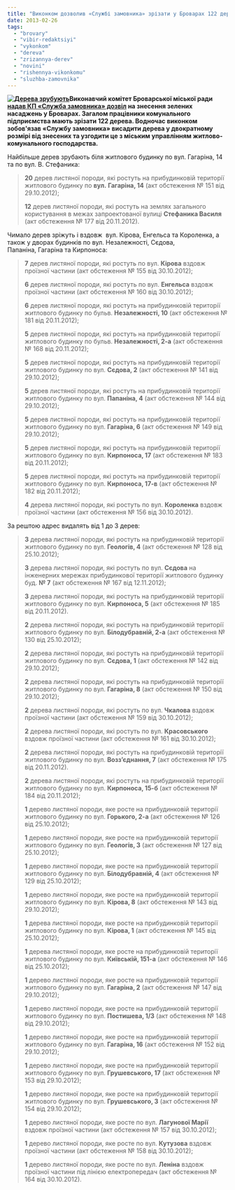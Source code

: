 ```yaml
---
title: "Виконком дозволив «Службі замовника» зрізати у Броварах 122 дерева"
date: 2013-02-26
tags: 
  - "brovary"
  - "vibir-redaktsiyi"
  - "vykonkom"
  - "dereva"
  - "zrizannya-derev"
  - "novini"
  - "rishennya-vikonkomu"
  - "sluzhba-zamovnika"
---
```


**[![Дерева зрубують](https://mpz.brovary.org/wp-content/uploads/2013/02/Dereva-zrubuyut.jpg)](https://mpz.brovary.org/wp-content/uploads/2013/02/Dereva-zrubuyut.jpg)Виконавчий комітет Броварської міської ради [надав КП «Служба замовника» дозвіл](http://docs.pravo-znaty.org.ua/p6745/12.02.2013/73) на знесення зелених насаджень у Броварах. Загалом працівники комунального підприємства мають зрізати 122 дерева. Водночас виконком зобов'язав «Службу замовника» висадити дерева у двократному розмірі від знесених та узгодити це з міським управлінням житлово-комунального господарства.**

Найбільше дерев зрубають біля житлового будинку по вул. Гагаріна, 14 та по вул. В. Стефаника:

> **20** дерев листяної породи, які ростуть на прибудинковій території житлового будинку по **вул.** **Гагаріна, 14** (акт обстеження № 151 від 29.10.2012);
> 
> **12** дерев листяної породи, які ростуть на землях загального користування в межах запроектованої вулиці **Стефаника Василя** (акт обстеження № 177 від 20.11.2012).

Чимало дерев зріжуть і вздовж  вул. Кірова, Енгельса та Короленка, а також у дворах будинків по вул. Незалежності, Сєдова, Папаніна, Гагаріна та Кирпоноса:

> **7** дерев листяної породи, які ростуть по вул. **Кірова** вздовж проїзної частини (акт обстеження № 155 від 30.10.2012);
> 
> **6** дерев листяної породи, які ростуть по вул. **Енгельса** вздовж проїзної частини (акт обстеження № 160 від 30.10.2012);
> 
> **6** дерев листяної породи, які ростуть на прибудинковій території житлового будинку по бульв. **Незалежності, 10** (акт обстеження № 181 від 20.11.2012);
> 
> **5** дерев листяної породи, які ростуть на прибудинковій території житлового будинку по бульв. **Незалежності, 2-а** (акт обстеження № 168 від 20.11.2012);
> 
> **5** дерев листяної породи, які ростуть на прибудинковій території житлового будинку по вул. **Сєдова, 2** (акт обстеження № 141 від 29.10.2012);
> 
> **5** дерев листяної породи, які ростуть на прибудинковій території житлового будинку по вул. **Папаніна, 4** (акт обстеження № 144 від 29.10.2012);
> 
> **5** дерев листяної породи, які ростуть на прибудинковій території житлового будинку по вул. **Гагаріна, 6** (акт обстеження № 149 від 29.10.2012);
> 
> **5** дерев листяної породи, які ростуть на прибудинковій території житлового будинку по вул. **Кирпоноса, 17** (акт обстеження № 183 від 20.11.2012);
> 
> **5** дерев листяної породи, які ростуть на прибудинковій території житлового будинку по вул. **Кирпоноса, 17-в** (акт обстеження № 182 від 20.11.2012);
> 
> **4** дерева листяної породи, які ростуть по вул. **Короленка** вздовж проїзної частини (акт обстеження № 156 від 30.10.2012).

За рештою адрес видалять від 1 до 3 дерев:

> **3** дерева листяної породи, які ростуть на прибудинковій території житлового будинку по вул. **Геологів, 4** (акт обстеження № 128 від 25.10.2012);
> 
> **3** дерева листяної породи, які ростуть по вул. **Сєдова** на інженерних мережах прибудинкової території житлового будинку буд. **№ 7** (акт обстеження № 167 від 12.11.2012);
> 
> **3** дерева листяної породи, які ростуть на прибудинковій території житлового будинку по вул. **Кирпоноса, 5** (акт обстеження № 185 від 20.11.2012).
> 
> **2** дерева листяної породи, які ростуть на прибудинковій території житлового будинку по вул. **Білодубравній, 2-а** (акт обстеження № 130 від 25.10.2012);
> 
> **2** дерева листяної породи, які ростуть на прибудинковій території житлового будинку по вул. **Сєдова, 1** (акт обстеження № 142 від 29.10.2012);
> 
> **2** дерева листяної породи, які ростуть на прибудинковій території житлового будинку по вул. **Гагаріна, 8** (акт обстеження № 150 від 29.10.2012);
> 
> **2** дерева листяної породи, які ростуть по вул. **Чкалова** вздовж проїзної частини (акт обстеження № 159 від 30.10.2012);
> 
> **2** дерева листяної породи, які ростуть по вул. **Красовського** вздовж проїзної частини (акт обстеження № 161 від 30.10.2012);
> 
> **2** дерева листяної породи, які ростуть на прибудинковій території житлового будинку по вул. **Возз’єднання, 7** (акт обстеження № 175 від 20.11.2012).
> 
> **2** дерева листяної породи, які ростуть на прибудинковій території житлового будинку по вул. **Кирпоноса, 15-б** (акт обстеження № 184 від 20.11.2012);
> 
> **1** дерево листяної породи, яке росте на прибудинковій території житлового будинку по вул. **Горького, 2-а** (акт обстеження № 126 від 25.10.2012);
> 
> **1** дерево листяної породи, яке росте на прибудинковій території житлового будинку по вул. **Геологів, 3** (акт обстеження № 127 від 25.10.2012);
> 
> **1** дерево листяної породи, яке росте на прибудинковій території житлового будинку по вул. **Білодубравній, 4** (акт обстеження № 129 від 25.10.2012);
> 
> **1** дерево листяної породи, яке росте на прибудинковій території житлового будинку по вул. **Кірова, 8** (акт обстеження № 143 від 29.10.2012);
> 
> **1** дерева листяної породи, яке росте на прибудинковій території житлового будинку по вул. **Кірова, 1** (акт обстеження № 145 від 25.10.2012);
> 
> **1** дерева листяної породи, яке росте на прибудинковій території житлового будинку по вул. **Київській, 151-а** (акт обстеження № 146 від 25.10.2012);
> 
> **1** дерево листяної породи, яке росте на прибудинковій території житлового будинку по вул. **Гагаріна, 2** (акт обстеження № 147 від 29.10.2012);
> 
> **1** дерево листяної породи, яке росте на прибудинковій території житлового будинку по вул. **Постишева, 1/3** (акт обстеження № 148 від 29.10.2012);
> 
> **1** дерево листяної породи, яке росте на прибудинковій території житлового будинку по вул. **Гагаріна, 16** (акт обстеження № 152 від 29.10.2012);
> 
> **1** дерево листяної породи, яке росте на прибудинковій території житлового будинку по вул. **Грушевського, 17** (акт обстеження № 153 від 29.10.2012);
> 
> **1** дерево листяної породи, яке росте на прибудинковій території житлового будинку по вул. **Грушевського, 3** (акт обстеження № 154 від 29.10.2012);
> 
> **1** дерево листяної породи, яке росте по вул. **Лагунової Марії** вздовж проїзної частини (акт обстеження № 157 від 30.10.2012);
> 
> **1** дерево листяної породи, яке росте по вул. **Кутузова** вздовж проїзної частини (акт обстеження № 158 від 30.10.2012);
> 
> **1** дерево листяної породи, яке росте по вул. **Леніна** вздовж проїзної частини під лінією електропередач (акт обстеження № 164 від 30.10.2012).
